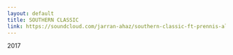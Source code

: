 ```yaml
---
layout: default
title: SOUTHERN CLASSIC
link: https://soundcloud.com/jarran-ahaz/southern-classic-ft-prennis-alley
---
```

2017